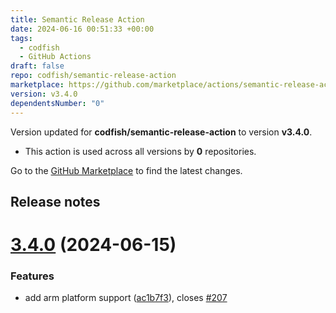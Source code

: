 ```yaml
---
title: Semantic Release Action
date: 2024-06-16 00:51:33 +00:00
tags:
  - codfish
  - GitHub Actions
draft: false
repo: codfish/semantic-release-action
marketplace: https://github.com/marketplace/actions/semantic-release-action
version: v3.4.0
dependentsNumber: "0"
---
```



Version updated for **codfish/semantic-release-action** to version **v3.4.0**.
- This action is used across all versions by **0** repositories.

Go to the [GitHub Marketplace](https://github.com/marketplace/actions/semantic-release-action) to find the latest changes.

## Release notes

# [3.4.0](https://github.com/codfish/semantic-release-action/compare/v3.3.0...v3.4.0) (2024-06-15)


### Features

* add arm platform support ([ac1b7f3](https://github.com/codfish/semantic-release-action/commit/ac1b7f3783fefcdefdef4f8e3acfbc7e899d5a70)), closes [#207](https://github.com/codfish/semantic-release-action/issues/207)




